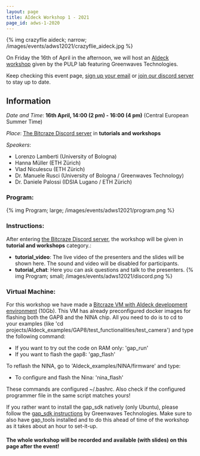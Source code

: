 ```yaml
---
layout: page
title: AIdeck Workshop 1 - 2021
page_id: adws-1-2020
---
```

{% img crazyflie aideck; narrow; /images/events/adws12021/crazyflie_aideck.jpg %}

On Friday the 16th of April in the afternoon, we will host an [AIdeck workshop](https://store.bitcraze.io/products/ai-deck-1-1) given by the PULP lab featuring Greenwaves Technologies. 

Keep checking this event page, [sign up your email](https://forms.gle/gHPE5UrMpmmFUwEk9) or [join our discord server](https://discord.gg/dJMtnPZnvU) to stay up to date.

## Information

*Date and Time*: **16th April, 14:00 (2 pm) - 16:00 (4 pm)** (Central European Summer Time)

*Place*: [The Bitcraze Discord server](https://discord.gg/dJMtnPZnvU) in **tutorials and workshops**

*Speakers*:
* Lorenzo Lamberti (University of Bologna)
* Hanna Müller (ETH Zürich)
* Vlad Niculescu (ETH Zürich)
* Dr. Manuele Rusci (University of Bologna / Greenwaves Technology)
* Dr. Daniele Palossi (IDSIA Lugano / ETH Zürich)

### Program:
{% img Program; large; /images/events/adws12021/program.png %}

### Instructions:
After entering [the Bitcraze Discord server](https://discord.gg/dJMtnPZnvU), the workshop will be given in **tutorial and workshops** category.:
* **tutorial_video**: The live video of the presenters and the slides will be shown here. The sound and video will be disabled for participants.
* **tutorial_chat**: Here you can ask questions and talk to the presenters.
{% img Program; small; /images/events/adws12021/discord.png %}



### Virtual Machine:
For this workshop we have made a [Bitcraze VM with AIdeck development environment](https://storage.googleapis.com/bitcraze-share/vm/BitcrazeVM_aideck.ova) (10Gb). This VM has already preconfigured docker images for flashing both the GAP8 and the NINA chip. All you need to do is to cd to your examples (like 'cd projects/AIdeck_examples/GAP8/test_functionalities/test_camera') and type the following command:
- If you want to try out the code on RAM only: 	'gap_run'
- If you want to flash the gap8:               	'gap_flash'

To reflash the NINA, go to 'AIdeck_examples/NINA/firmware' and type:
- To configure and flash the Nina: 		'nina_flash'

These commands are configured ~/.bashrc. Also check if the configured programmer file in the same script matches yours!

If you rather want to install the gap_sdk natively (only Ubuntu), please follow the [gap_sdk instructions](https://greenwaves-technologies.com/manuals/BUILD/HOME/html/index.html) by Greenwaves Technologies. Make sure to also have gap_tools installed and to do this ahead of time of the workshop as it takes about an hour to set-it-up.

#### The whole workshop will be recorded and available (with slides) on this page after the event!
